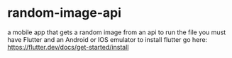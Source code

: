 # random-image-api
a mobile app that gets a random image from an api
to run the file you must have Flutter and an Android or IOS emulator
to install flutter go here: https://flutter.dev/docs/get-started/install
